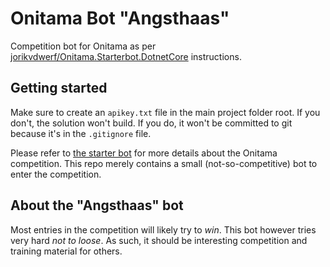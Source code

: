 # Onitama Bot "Angsthaas"

Competition bot for Onitama as per [jorikvdwerf/Onitama.Starterbot.DotnetCore](https://github.com/jorikvdwerf/Onitama.Starterbot.DotnetCore) instructions.

## Getting started

Make sure to create an `apikey.txt` file in the main project folder root.
If you don't, the solution won't build.
If you do, it won't be committed to git because it's in the `.gitignore` file.

Please refer to [the starter bot](https://github.com/jorikvdwerf/Onitama.Starterbot.DotnetCore) for more details about the Onitama competition.
This repo merely contains a small (not-so-competitive) bot to enter the competition.

## About the "Angsthaas" bot

Most entries in the competition will likely try to _win_.
This bot however tries very hard _not to loose_.
As such, it should be interesting competition and training material for others.
